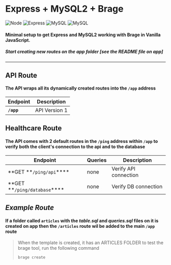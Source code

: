 # **Express + MySQL2 + Brage**

![Node](https://img.shields.io/badge/Node.js-43853D?style=for-the-badge&logo=node.js&logoColor=white) ![Express](https://img.shields.io/badge/Express.js-404D59?style=for-the-badge) ![MySQL](https://img.shields.io/badge/MySQL-005C84?style=for-the-badge&logo=mysql&logoColor=white) ![MySQL](https://img.shields.io/badge/JavaScript-F7DF1E?style=for-the-badge&logo=javascript&logoColor=black)

#### Minimal setup to get Express and MySQL2 working with Brage in Vanilla JavaScript.

##### Start creating new routes on the **_app_** folder [see the README file on app]

---

## API Route

#### The API wraps all its dynamically created routes into the `/app` address

| Endpoint   | Description   |
| ---------- | ------------- |
| **`/app`** | API Version 1 |

## Healthcare Route

#### The API comes with 2 default routes in the `/ping` address within `/app` to verify both the client's connection to the api and to the database

| Endpoint                         | Queries | Description           |
| -------------------------------- | ------- | --------------------- |
| **GET **`/ping/api`\*\*\*\*      | none    | Verify API connection |
| **GET **`/ping/database`\*\*\*\* | none    | Verify DB connection  |

## _Example Route_

#### If a folder called `articles` with the _table.sql_ and _queries.sql_ files on it is created on app then the `/articles` route wil be added to the main `/app` route

> When the template is created, it has an ARTICLES FOLDER to test the brage tool, run the following command
>
> ```
> brage create
> ```
